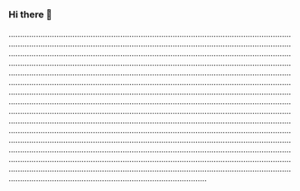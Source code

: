 ### Hi there 👋

...........................................................................................................................................................................................................................................................................................................................................................................................................................................................................................................................................................................................................................................................................................................................................................................................................................................................................................................................................................................................................................................................................................................................................................................................................................................................................................................................................................................................................................................................................................................................................................................................................................................................................................................................................................................................................................................................................................................................................................................................................................